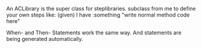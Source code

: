 An ACLibrary is the super class for steplibraries. subclass from me to define your own steps like:
(given) I have :something
	"write normal method code here"
	
When- and Then-  Statements work the same way. And statements are being generated automatically.